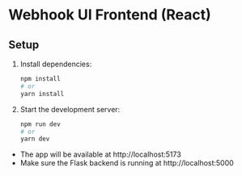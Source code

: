 # Webhook UI Frontend (React)

## Setup

1. Install dependencies:
   ```bash
   npm install
   # or
   yarn install
   ```
2. Start the development server:
   ```bash
   npm run dev
   # or
   yarn dev
   ```

- The app will be available at http://localhost:5173
- Make sure the Flask backend is running at http://localhost:5000 